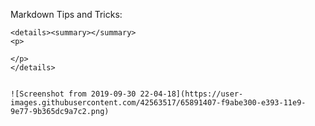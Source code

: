 Markdown Tips and Tricks:

```
<details><summary></summary>
<p>

</p>
</details>
```


```

![Screenshot from 2019-09-30 22-04-18](https://user-images.githubusercontent.com/42563517/65891407-f9abe300-e393-11e9-9e77-9b365dc9a7c2.png)

```
